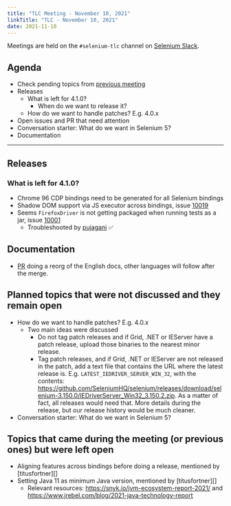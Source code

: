 ```yaml
---
title: "TLC Meeting - November 10, 2021"
linkTitle: "TLC - November 10, 2021"
date: 2021-11-10
---
```


Meetings are held on the `#selenium-tlc` channel on [Selenium Slack](https://seleniumhq.slack.com/join/shared_invite/enQtODAwOTUzOTM5OTEwLTZjZjgzN2ExOTBmZGE0NjkwYzA2Nzc0MjczMGYwYjdiNGQ5YjI0ZjdjYjFhMjVlMjFkZWJmNDYyMmU1OTYyM2Y).

## Agenda
* Check pending topics from [previous meeting][]
* Releases
    * What is left for 4.1.0?
        * When do we want to release it?
    * How do we want to handle patches? E.g. 4.0.x
* Open issues and PR that need attention
* Conversation starter: What do we want in Selenium 5?
* Documentation


***

## Releases

### What is left for 4.1.0?
* Chrome 96 CDP bindings need to be generated for all Selenium bindings
* Shadow DOM support via JS executor across bindings, issue [10019][]
* Seems `FirefoxDriver` is not getting packaged when running tests as a jar, issue [10001][]
    * Troubleshooted by [pujagani][] ✅

## Documentation
* [PR][] doing a reorg of the English docs, other languages will follow after the merge.

## Planned topics that were not discussed and they remain open
* How do we want to handle patches? E.g. 4.0.x
    * Two main ideas were discussed
        * Do not tag patch releases and if Grid, .NET or IEServer have a patch release, upload those binaries to the nearest minor release.
        * Tag patch releases, and if Grid, .NET or IEServer are not released in the patch, add a text file that contains the URL where the latest release is. E.g. `LATEST_IEDRIVER_SERVER_WIN_32`, with the contents: https://github.com/SeleniumHQ/selenium/releases/download/selenium-3.150.0/IEDriverServer_Win32_3.150.2.zip. As a matter of fact, all releases would need that. More details during the release, but our release history would be much cleaner.
* Conversation starter: What do we want in Selenium 5?

## Topics that came during the meeting (or previous ones) but were left open
* Aligning features across bindings before doing a release, mentioned by [titusfortner][]
* Setting Java 11 as minimum Java version, mentioned by [titusfortner][]
    * Relevant resources: https://snyk.io/jvm-ecosystem-report-2021/ and https://www.jrebel.com/blog/2021-java-technology-report

[previous meeting]: https://github.com/SeleniumHQ/selenium/wiki/TLC-2021.10.27
[10019]: https://github.com/SeleniumHQ/selenium/issues/10019
[10001]: https://github.com/SeleniumHQ/selenium/issues/10001
[PR]: https://github.com/SeleniumHQ/seleniumhq.github.io/pull/843
[pujagani]: https://github.com/pujagani/
